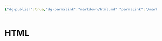 ```yaml
---
{"dg-publish":true,"dg-permalink":"markdown/html.md","permalink":"/markdown/html.md/"}
---
```



# HTML